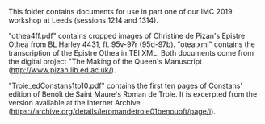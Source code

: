 This folder contains documents for use in part one of our IMC 2019 workshop at Leeds (sessions 1214 and 1314).

"othea4ff.pdf" contains cropped images of Christine de Pizan's Epistre Othea from BL Harley 4431, ff. 95v-97r (95d-97b).  "otea.xml" contains the transcription of the Epistre Othea in TEI XML. Both documents come from the digital project "The Making of the Queen's Manuscript (http://www.pizan.lib.ed.ac.uk/).

"Troie_edConstans1to10.pdf" contains the first ten pages of Constans' edition of Benoît de Saint Maure's Roman de Troie. It is excerpted from the version available at the Internet Archive (https://archive.org/details/leromandetroie01benouoft/page/i).
